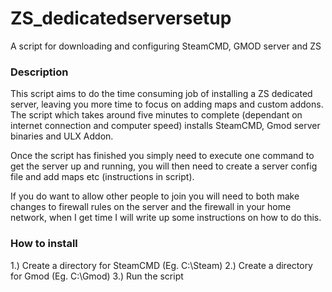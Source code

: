 # ZS_dedicatedserversetup
A script for downloading and configuring SteamCMD, GMOD server and ZS
<br/>
<h3> Description </h3>
This script aims to do the time consuming job of installing a ZS dedicated server, leaving you more time to focus on adding maps and custom addons. The script which takes around five minutes to complete (dependant on internet connection and computer speed) installs SteamCMD, Gmod server binaries and ULX Addon.

Once the script has finished you simply need to execute one command to get the server up and running, you will then need to create a server config file and add maps etc (instructions in script).

If you do want to allow other people to join you will need to both make changes to firewall rules on the server and the firewall in your home network, when I get time I will write up some instructions on how to do this.

<h3> How to install </h3>
1.) Create a directory for SteamCMD (Eg. C:\Steam)
2.) Create a directory for Gmod (Eg. C:\Gmod)
3.) Run the script

